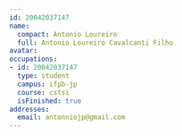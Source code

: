 ```yaml
---
id: 20042037147
name:
  compact: Antonio Loureiro
  full: Antonio Loureiro Cavalcanti Filho
avatar:
occupations:
- id: 20042037147
  type: student
  campus: ifpb-jp
  course: cstsi
  isFinished: true
addresses:
  email: antonniojp@gmail.com
---
```

